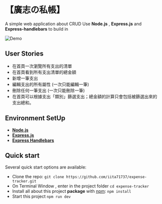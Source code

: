 # 【廣志の私帳】
A simple web application about CRUD 
Use **Node.js** , **Express.js** and **Express-handlebars** to build in

![Demo](https://github.com/iita71737/restaurant_list/blob/master/public/image/expense-tracker-img.PNG)

## User Stories
- 在首頁一次瀏覽所有支出的清單
- 在首頁看到所有支出清單的總金額
- 新增一筆支出
- 編輯支出的所有屬性 (一次只能編輯一筆)
- 刪除任何一筆支出 (一次只能刪除一筆)
- 在首頁可以根據支出「類別」篩選支出；總金額的計算只會包括被篩選出來的支出總和。

## Environment SetUp
- __[Node.js](https://nodejs.org/en/)__ 
- __[Express.js](https://www.npmjs.com/package/express)__ 
- __[Express Handlebars](https://www.npmjs.com/package/express-handlebars)__

## Quick start

Several quick start options are available:

- Clone the repo: `git clone https://github.com/iita71737/expense-tracker.git`
- On Terminal Window , enter in the project folder `cd expense-tracker` 
- Install all about this project **package** with [npm](https://www.npmjs.com/): `npm install`
- Start this project `npm run dev `